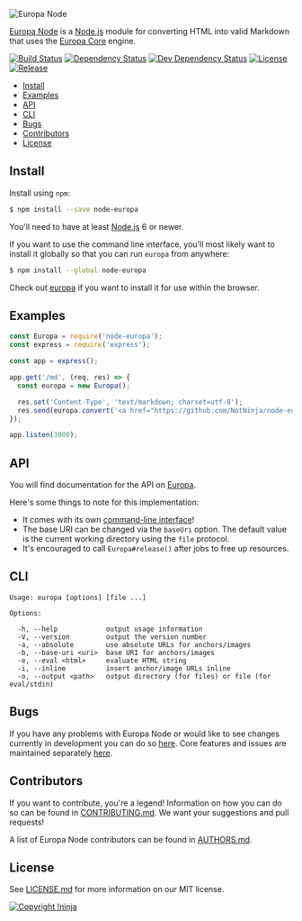 ![Europa Node](https://cdn.rawgit.com/NotNinja/europa-branding/master/assets/banner/node-europa/node-europa-banner-754x200.png)

[Europa Node](https://github.com/NotNinja/node-europa) is a [Node.js](https://nodejs.org) module for converting HTML
into valid Markdown that uses the [Europa Core](https://github.com/NotNinja/europa-core) engine.

[![Build Status](https://img.shields.io/travis/NotNinja/node-europa/develop.svg?style=flat-square)](https://travis-ci.org/NotNinja/node-europa)
[![Dependency Status](https://img.shields.io/david/NotNinja/node-europa.svg?style=flat-square)](https://david-dm.org/NotNinja/node-europa)
[![Dev Dependency Status](https://img.shields.io/david/dev/NotNinja/node-europa.svg?style=flat-square)](https://david-dm.org/NotNinja/node-europa?type=dev)
[![License](https://img.shields.io/npm/l/node-europa.svg?style=flat-square)](https://github.com/NotNinja/node-europa/blob/master/LICENSE.md)
[![Release](https://img.shields.io/npm/v/node-europa.svg?style=flat-square)](https://www.npmjs.com/package/node-europa)

* [Install](#install)
* [Examples](#examples)
* [API](#api)
* [CLI](#cli)
* [Bugs](#bugs)
* [Contributors](#contributors)
* [License](#license)

## Install

Install using `npm`:

``` bash
$ npm install --save node-europa
```

You'll need to have at least [Node.js](https://nodejs.org) 6 or newer.

If you want to use the command line interface, you'll most likely want to install it globally so that you can run
`europa` from anywhere:

``` bash
$ npm install --global node-europa
```

Check out [europa](https://github.com/NotNinja/europa) if you want to install it for use within the browser.

## Examples

``` javascript
const Europa = require('node-europa');
const express = require('express');

const app = express();

app.get('/md', (req, res) => {
  const europa = new Europa();

  res.set('Content-Type', 'text/markdown; charset=utf-8');
  res.send(europa.convert('<a href="https://github.com/NotNinja/node-europa">Europa Node</a>'));
});

app.listen(3000);
```

## API

You will find documentation for the API on [Europa](https://github.com/NotNinja/europa).

Here's some things to note for this implementation:

* It comes with its own [command-line interface](#cli)!
* The base URI can be changed via the `baseUri` option. The default value is the current working directory using the
  `file` protocol.
* It's encouraged to call `Europa#release()` after jobs to free up resources.

## CLI

    Usage: europa [options] [file ...]

    Options:

      -h, --help            output usage information
      -V, --version         output the version number
      -a, --absolute        use absolute URLs for anchors/images
      -b, --base-uri <uri>  base URI for anchors/images
      -e, --eval <html>     evaluate HTML string
      -i, --inline          insert anchor/image URLs inline
      -o, --output <path>   output directory (for files) or file (for eval/stdin)

## Bugs

If you have any problems with Europa Node or would like to see changes currently in development you can do so
[here](https://github.com/NotNinja/node-europa/issues). Core features and issues are maintained separately
[here](https://github.com/NotNinja/europa-core/issues).

## Contributors

If you want to contribute, you're a legend! Information on how you can do so can be found in
[CONTRIBUTING.md](https://github.com/NotNinja/node-europa/blob/master/CONTRIBUTING.md). We want your suggestions and
pull requests!

A list of Europa Node contributors can be found in
[AUTHORS.md](https://github.com/NotNinja/node-europa/blob/master/AUTHORS.md).

## License

See [LICENSE.md](https://github.com/NotNinja/node-europa/raw/master/LICENSE.md) for more information on our MIT license.

[![Copyright !ninja](https://cdn.rawgit.com/NotNinja/branding/master/assets/copyright/base/not-ninja-copyright-186x25.png)](https://not.ninja)
